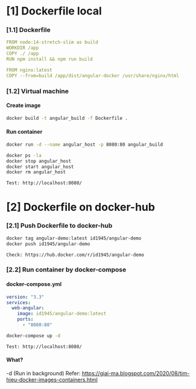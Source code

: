 # [1] Dockerfile local
### [1.1] Dockerfile
```yml
FROM node:14-stretch-slim as build
WORKDIR /app
COPY ./ /app
RUN npm install && npm run build

FROM nginx:latest
COPY --from=build /app/dist/angular-docker /usr/share/nginx/html
```
### [1.2] Virtual machine
#### Create image
```bash
docker build -t angular_build -f Dockerfile .
```
#### Run container
```bash
docker run -d --name angular_host -p 8080:80 angular_build
```
```bash
docker ps -la
docker stop angular_host
docker start angular_host
docker rm angular_host
```
```utl
Test: http://localhost:8080/
```
# [2] Dockerfile on docker-hub
### [2.1] Push Dockerfile to docker-hub
```bash
docker tag angular-demo:latest id1945/angular-demo
docker push id1945/angular-demo
```
```url
Check: https://hub.docker.com/r/id1945/angular-demo
```
### [2.2] Run container by docker-compose
#### docker-compose.yml
```yml
version: "3.3"
services:
  web-angular:
    image: id1945/angular-demo:latest
    ports:
      - "8080:80"
```
```bash
docker-compose up -d
```
```url
Test: http://localhost:8080/
```
#### What?
-d (Run in background)
Refer: https://giai-ma.blogspot.com/2020/08/tim-hieu-docker-images-containers.html 
